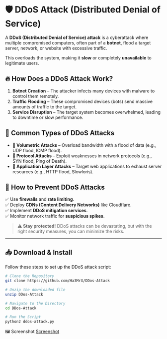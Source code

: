 # 🛡️ DDoS Attack (Distributed Denial of Service)

A **DDoS (Distributed Denial of Service) attack** is a cyberattack where multiple compromised computers, often part of a **botnet**, flood a target server, network, or website with excessive traffic.  

This overloads the system, making it **slow** or completely **unavailable** to legitimate users.

## 🔥 How Does a DDoS Attack Work?
1. **Botnet Creation** – The attacker infects many devices with malware to control them remotely.  
2. **Traffic Flooding** – These compromised devices (bots) send massive amounts of traffic to the target.  
3. **Service Disruption** – The target system becomes overwhelmed, leading to downtime or slow performance.  

## 🚀 Common Types of DDoS Attacks
- **🔹 Volumetric Attacks** – Overload bandwidth with a flood of data (e.g., UDP flood, ICMP flood).  
- **🔹 Protocol Attacks** – Exploit weaknesses in network protocols (e.g., SYN flood, Ping of Death).  
- **🔹 Application Layer Attacks** – Target web applications to exhaust server resources (e.g., HTTP flood, Slowloris).  

## 🛑 How to Prevent DDoS Attacks
✅ Use **firewalls** and **rate limiting**.  
✅ Deploy **CDNs (Content Delivery Networks)** like Cloudflare.  
✅ Implement **DDoS mitigation services**.  
✅ Monitor network traffic for **suspicious spikes**.  

> **⚠️ Stay protected!** DDoS attacks can be devastating, but with the right security measures, you can minimize the risks.  

---
## 📥 Download & Install

Follow these steps to set up the DDoS attack script:

```bash
# Clone the Repository
git clone https://github.com/Ha3MrX/DDos-Attack

# Unzip the downloaded file
unzip DDos-Attack

# Navigate to the Directory
cd DDos-Attack

# Run the Script
python2 ddos-attack.py
```
🖼️ Screenshot
[Screenshot](Screenshot.png)
